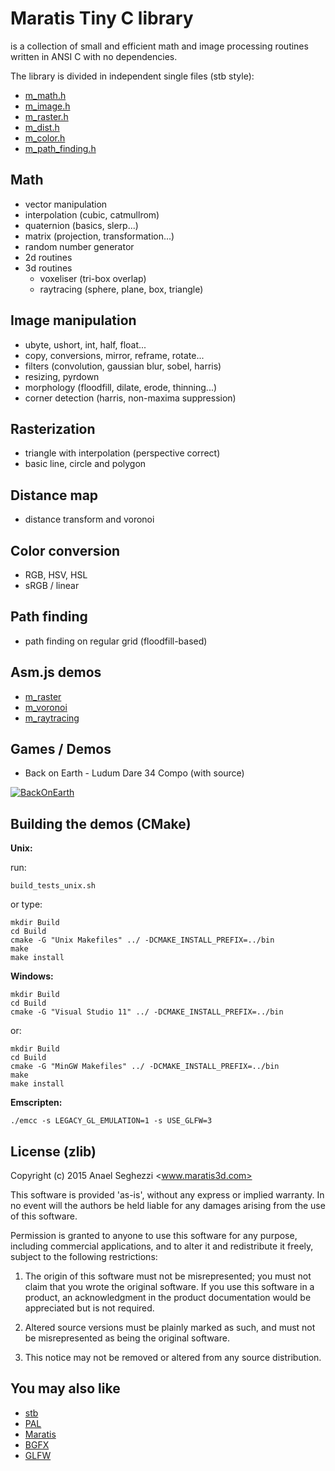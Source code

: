 Maratis Tiny C library
======================

is a collection of small and efficient math and image processing routines written in ANSI C with no dependencies.

The library is divided in independent single files (stb style):
- [m_math.h](https://github.com/anael-seghezzi/Maratis-Tiny-C-library/blob/master/include/m_math.h)
- [m_image.h](https://github.com/anael-seghezzi/Maratis-Tiny-C-library/blob/master/include/m_image.h)
- [m_raster.h](https://github.com/anael-seghezzi/Maratis-Tiny-C-library/blob/master/include/m_raster.h)
- [m_dist.h](https://github.com/anael-seghezzi/Maratis-Tiny-C-library/blob/master/include/m_dist.h)
- [m_color.h](https://github.com/anael-seghezzi/Maratis-Tiny-C-library/blob/master/include/m_color.h)
- [m_path_finding.h](https://github.com/anael-seghezzi/Maratis-Tiny-C-library/blob/master/include/m_path_finding.h)

Math
----

* vector manipulation
* interpolation (cubic, catmullrom)
* quaternion (basics, slerp...)
* matrix (projection, transformation...)
* random number generator
* 2d routines
* 3d routines
  * voxeliser (tri-box overlap)
  * raytracing (sphere, plane, box, triangle)

Image manipulation
------------------

* ubyte, ushort, int, half, float...
* copy, conversions, mirror, reframe, rotate...
* filters (convolution, gaussian blur, sobel, harris)
* resizing, pyrdown
* morphology (floodfill, dilate, erode, thinning...)
* corner detection (harris, non-maxima suppression)

Rasterization
-------------

* triangle with interpolation (perspective correct)
* basic line, circle and polygon

Distance map
------------
* distance transform and voronoi

Color conversion
----------------

* RGB, HSV, HSL
* sRGB / linear

Path finding
------------

* path finding on regular grid (floodfill-based)

Asm.js demos
------------

* [m_raster](http://maratis3d.org/js/m_raster/m_raster.html)
* [m_voronoi](http://maratis3d.org/js/m_voronoi/m_voronoi.html)
* [m_raytracing](http://maratis3d.org/js/m_raytracing/m_raytracing.html)

Games / Demos
-------------

* Back on Earth - Ludum Dare 34 Compo (with source)

 [![BackOnEarth](http://maratis3d.com/download/ludum34/scm.png)](http://ludumdare.com/compo/ludum-dare-34/?action=preview&uid=45582)


Building the demos (CMake)
--------------------------

**Unix:**

run:

    build_tests_unix.sh
    
or type:

    mkdir Build
    cd Build
    cmake -G "Unix Makefiles" ../ -DCMAKE_INSTALL_PREFIX=../bin
    make
    make install

**Windows:**

    mkdir Build
    cd Build
    cmake -G "Visual Studio 11" ../ -DCMAKE_INSTALL_PREFIX=../bin

or:

    mkdir Build
    cd Build
    cmake -G "MinGW Makefiles" ../ -DCMAKE_INSTALL_PREFIX=../bin
    make
    make install

**Emscripten:**

    ./emcc -s LEGACY_GL_EMULATION=1 -s USE_GLFW=3

License (zlib)
--------------

Copyright (c) 2015 Anael Seghezzi <www.maratis3d.com>

 This software is provided 'as-is', without any express or implied
 warranty. In no event will the authors be held liable for any damages
 arising from the use of this software.

 Permission is granted to anyone to use this software for any purpose,
 including commercial applications, and to alter it and redistribute it
 freely, subject to the following restrictions:

 1. The origin of this software must not be misrepresented; you must not
    claim that you wrote the original software. If you use this software
    in a product, an acknowledgment in the product documentation would
    be appreciated but is not required.

 2. Altered source versions must be plainly marked as such, and must not
    be misrepresented as being the original software.

 3. This notice may not be removed or altered from any source
    distribution.

You may also like
-----------------

* [stb](https://github.com/nothings/stb)
* [PAL](https://github.com/parallella/pal)
* [Maratis](http://www.maratis3d.org)
* [BGFX](https://github.com/bkaradzic/bgfx)
* [GLFW](https://github.com/glfw/glfw)
